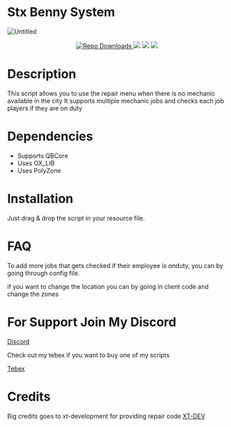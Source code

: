 # Stx Benny System
![Untitled](https://github.com/Stx-Development/stx-bennys/assets/99145322/cad4ce22-3025-49de-b71b-d0465e849ea8)

<p align="center">
  <a href="https://badge.fury.io/js/electron-markdownify">
    <img src="https://img.shields.io/github/downloads/vipexv/minimal-hud/total?logo=github"
         alt="Repo Downloads">
  </a>
  <a> <img src="https://img.shields.io/github/contributors/Stx-Development/stx-bennys?logo=github"></a>
  <a> <img src="https://img.shields.io/github/v/release/Stx-Development/stx-bennys?logo=github"></a>
  <a><img src="https://img.shields.io/github/downloads/Stx-Development/stx-bennys/latest/total?logo=github"></a>
</p>


# Description

This script allows you to use the repair menu when there is no mechanic available in the city
It supports multiple mechanic jobs and checks each job players if they are on duty

# Dependencies
- Supports QBCore
- Uses OX_LIB
- Uses PolyZone

# Installation

Just drag & drop the script in your resource file.

# FAQ

To add more jobs that gets checked if their employee is onduty, you can by going through config file.

if you want to change the location you can by going in client code and change the zones 

# For Support Join My Discord 
[Discord](https://discord.gg/rM44yC2aE9)

Check out my tebex if you want to buy one of my scripts

[Tebex](https://stxlabs.tebex.io)

# Credits
Big credits goes to xt-development for providing repair code
 [XT-DEV](https://github.com/xT-Development)
